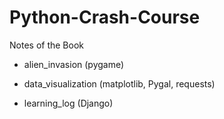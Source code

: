 # Python-Crash-Course
Notes of the Book <Python Crash Course>

- alien_invasion (pygame)

- data_visualization (matplotlib, Pygal, requests)

- learning_log (Django)
